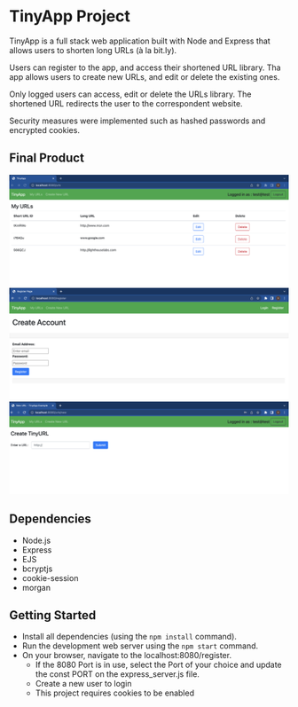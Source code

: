 # TinyApp Project

TinyApp is a full stack web application built with Node and Express that allows users to shorten long URLs (à la bit.ly).

Users can register to the app, and access their shortened URL library. Tha app allows users to create new URLs, and edit or delete the existing ones.

Only logged users can access, edit or delete the URLs library. The shortened URL redirects the user to the correspondent website. 

Security measures were implemented such as hashed passwords and encrypted cookies. 

## Final Product

!["Only logged users can access and see their URLs. They can edit and delete existing URLs from their database"](https://github.com/marcelaamf/tinyapp-/blob/main/docs/urls-page.png?raw=true)
!["New users can register to the app"](https://github.com/marcelaamf/tinyapp-/blob/main/docs/register-page.png?raw=true)
!["Users can create new shortened urls and save them in the database"](https://github.com/marcelaamf/tinyapp-/blob/main/docs/create-short-urls-page.png?raw=true)

## Dependencies

- Node.js
- Express
- EJS
- bcryptjs
- cookie-session
- morgan

## Getting Started

- Install all dependencies (using the `npm install` command). 
- Run the development web server using the `npm start` command.
- On your browser, navigate to the localhost:8080/register.
  - If the 8080 Port is in use, select the Port of your choice and update the const PORT on the express_server.js file.
  - Create a new user to login 
  - This project requires cookies to be enabled